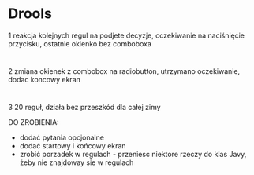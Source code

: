 # Drools
1 reakcja kolejnych regul na podjete decyzje, oczekiwanie na naciśnięcie przycisku, ostatnie okienko bez comboboxa
#
2 zmiana okienek z combobox na radiobutton, utrzymano oczekiwanie, dodac koncowy ekran
#
3 20 reguł, działa bez przeszkód dla całej zimy

DO ZROBIENIA:
- dodać pytania opcjonalne
- dodać startowy i końcowy ekran
- zrobić porzadek w regulach - przeniesc niektore rzeczy do klas Javy,  żeby nie znajdoway sie w regulach
